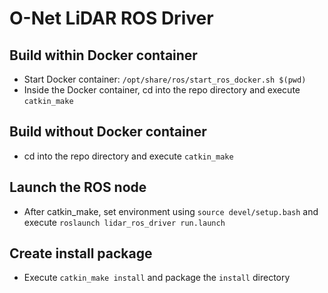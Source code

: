 # O-Net LiDAR ROS Driver

## Build within Docker container
* Start Docker container: `/opt/share/ros/start_ros_docker.sh $(pwd)`
* Inside the Docker container, cd into the repo directory and execute `catkin_make`

## Build without Docker container
* cd into the repo directory and execute `catkin_make`

## Launch the ROS node
* After catkin_make, set environment using `source devel/setup.bash` and execute `roslaunch lidar_ros_driver run.launch`

## Create install package
* Execute `catkin_make install` and package the `install` directory
